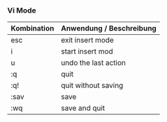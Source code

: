### Vi Mode

| **Kombination**      | **Anwendung /   Beschreibung**  |
|----------------------|---------------------------------|
| esc                  | exit insert mode                |
| i                    | start insert mod                |
| u                    | undo the last action            |
| :q                   | quit                            |
| :q!                  | quit without saving             |
| :sav                 | save                            |
| :wq                  | save and quit                   |
